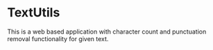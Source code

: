 # TextUtils
This is a web based application with character count and punctuation removal functionality for given text.
